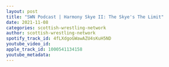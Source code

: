 ```yaml
---
layout: post
title: "SWN Podcast | Harmony Skye II: The Skye's The Limit"
date: 2021-11-08
categories: scottish-wrestling-network
author: scottish-wrestling-network
spotify_track_id: 4fLXdgoGWawAZU4sKuH5ND
youtube_video_id: 
apple_track_id: 1000541134158
youtube_metadata: 
---
```

